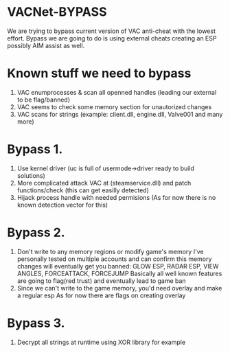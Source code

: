# VACNet-BYPASS

We are trying to bypass current version of VAC anti-cheat with the lowest effort.
Bypass we are going to do is using external cheats creating an ESP possibly AIM assist as well.

# Known stuff we need to bypass

1. VAC enumprocesses & scan all openned handles (leading our external to be flag/banned)
2. VAC seems to check some memory section for unautorized changes
3. VAC scans for strings (example: client.dll, engine.dll, Valve001 and many more)

# Bypass 1.

1. Use kernel driver (uc is full of usermode->driver ready to build solutions)
2. More complicated attack VAC at (steamservice.dll) and patch functions/check (this can get easilly detected)
3. Hijack process handle with needed permisions (As for now there is no known detection vector for this)

# Bypass 2.

1. Don't write to any memory regions or modify game's memory
   I've personally tested on multiple accounts and can confirm this memory changes will eventually get you banned:
   GLOW ESP, RADAR ESP, VIEW ANGLES, FORCEATTACK, FORCEJUMP
   Basically all well known features are going to flag(red trust) and eventually lead to game ban
2. Since we can't write to the game memory, you'd need overlay and make a regular esp
   As for now there are flags on creating overlay

# Bypass 3.

1. Decrypt all strings at runtime using XOR library for example
